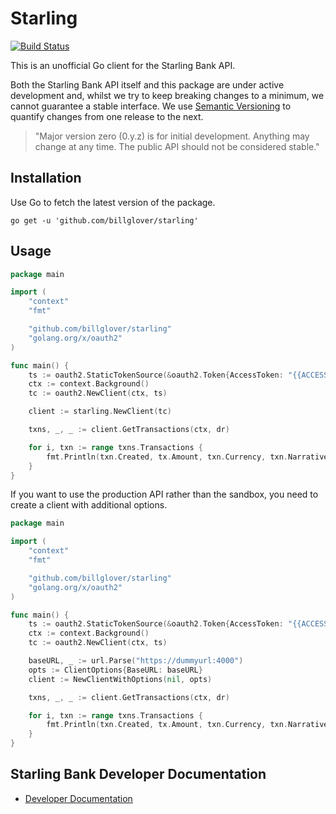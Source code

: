 # Starling

[![Build Status](https://travis-ci.com/billglover/starling.svg?branch=master)](https://travis-ci.com/billglover/starling)

This is an unofficial Go client for the Starling Bank API.

Both the Starling Bank API itself and this package are under active development and, whilst we try to keep breaking changes to a minimum, we cannot guarantee a stable interface. We use [Semantic Versioning](https://semver.org) to quantify changes from one release to the next.

> "Major version zero (0.y.z) is for initial development. Anything may change at any time. The public API should not be considered stable."

## Installation

Use Go to fetch the latest version of the package.

```shell
go get -u 'github.com/billglover/starling'
```

## Usage

```go
package main

import (
    "context"
    "fmt"

    "github.com/billglover/starling"
    "golang.org/x/oauth2"
)

func main() {
    ts := oauth2.StaticTokenSource(&oauth2.Token{AccessToken: "{{ACCESS_TOKEN}}"})
    ctx := context.Background()
    tc := oauth2.NewClient(ctx, ts)

    client := starling.NewClient(tc)

    txns, _, _ := client.GetTransactions(ctx, dr)

    for i, txn := range txns.Transactions {
        fmt.Println(txn.Created, tx.Amount, txn.Currency, txn.Narrative)
    }
}
```

If you want to use the production API rather than the sandbox, you need to create a client with additional options.

```go
package main

import (
    "context"
    "fmt"

    "github.com/billglover/starling"
    "golang.org/x/oauth2"
)

func main() {
    ts := oauth2.StaticTokenSource(&oauth2.Token{AccessToken: "{{ACCESS_TOKEN}}"})
    ctx := context.Background()
    tc := oauth2.NewClient(ctx, ts)

    baseURL, _ := url.Parse("https://dummyurl:4000")
    opts := ClientOptions{BaseURL: baseURL}
    client := NewClientWithOptions(nil, opts)

    txns, _, _ := client.GetTransactions(ctx, dr)

    for i, txn := range txns.Transactions {
        fmt.Println(txn.Created, tx.Amount, txn.Currency, txn.Narrative)
    }
}
```

## Starling Bank Developer Documentation

* [Developer Documentation](https://developer.starlingbank.com/)

